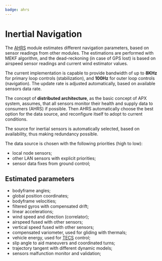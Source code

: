 ```yaml
---
badge: ahrs
---
```


# Inertial Navigation

The [AHRS](https://en.wikipedia.org/wiki/Attitude_and_heading_reference_system) module estimates different navigation parameters, based on sensor readings from other modules. The estimations are performed with MEKF algorithm, and the dead-reckoning (in case of GPS lost) is based on airspeed sensor readings and current wind estimator values.

The current implementation is capable to provide bandwidth of up to **8KHz** for primary loop controls (stabilization), and **100Hz** for outer loop controls (navigation). The update rate is adjusted automatically, based on available sensors data rate.

The concept of **distributed architecture**, as the basic concept of APX system, assumes, that all sensors monitor their health and supply data to consumers (AHRS) if possible. Then AHRS automatically choose the best option for the data source, and reconfigure itself to adopt to current conditions.

The source for inertial sensors is automatically selected, based on availability, thus making redundancy possible.

The data source is chosen with the following priorities (high to low):

* local node sensors;
* other LAN sensors with explicit priorities;
* sensor data fixes from ground control;

## Estimated parameters

* bodyframe angles;
* global position coordinates;
* bodyframe velocities;
* filtered gyros with compensated drift;
* linear accelerations;
* wind speed and direction (correlator);
* airspeed fused with other sensors;
* vertical speed fused with other sensors;
* compensated variometer, used for gliding with thermals;
* vehicle energy, used for [TECS](http://www.acronymfinder.com/Total-Energy-Control-System-(TECS).html) control;
* slip angle to aid maneuvers and coordinated turns;
* trajectory tangent with different dynamic models;
* sensors malfunction monitor and validation;
